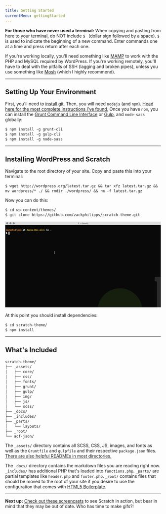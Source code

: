 ```yaml
---
title: Getting Started
currentMenu: gettingStarted
---
```


**For those who have never used a terminal:** When copying and pasting from here to your terminal, do NOT include `$ ` (dollar sign followed by a space). `$ ` is used to indicate the beginning of a new command. Enter commands one at a time and press return after each one.

If you're working locally, you'll need something like [MAMP](http://www.mamp.info/en/) to work with the PHP and MySQL required by WordPress. If you're working remotely, you'll have to deal with the pitfalls of SSH (lagging and broken pipes), unless you use something like [Mosh](http://mosh.mit.edu/) (which I highly recommend).

---

## Setting Up Your Environment

First, you'll need to [install git](http://git-scm.com/book/en/Getting-Started-Installing-Git). Then, you will need `nodejs` (and `npm`). [Head here for the most complete instructions I've found.](https://github.com/joyent/node/wiki/Installing-Node.js-via-package-manager) Once you have `npm`, you can install the [Grunt Command Line Interface](http://gruntjs.com/getting-started) or [Gulp](https://github.com/gulpjs/gulp/blob/master/docs/getting-started.md), and `node-sass` globally:

```
$ npm install -g grunt-cli
$ npm install -g gulp-cli
$ npm install -g node-sass
```

---

## Installing WordPress and Scratch

Navigate to the root directory of your site. Copy and paste this into your terminal:

```
$ wget http://wordpress.org/latest.tar.gz && tar xfz latest.tar.gz && mv wordpress/* ./ && rmdir ./wordpress/ && rm -f latest.tar.gz
```

Now you can do this:

```
$ cd wp-content/themes/
$ git clone https://github.com/zackphilipps/scratch-theme.git
```

![Getting Started Screencast](/_assets/img/screencast1.gif)

At this point you should install dependencies:

```
$ cd scratch-theme/
$ npm install
```

---

## What's Included

```
scratch-theme/
├── _assets/
│   ├── core/
│   ├── css/
│   ├── fonts/
│   ├── grunt/
│   ├── gulp/
│   ├── img/
│   ├── js/
│   └── scss/
├── _docs/
├── _includes/
├── _parts/
│   └── layouts/
├── _root/
└── acf-json/
```

The `_assets/` directory contains all SCSS, CSS, JS, images, and fonts as well as the `Gruntfile` and `gulpfile` and their respective `package.json` files. [There are also helpful READMEs in most directories.](https://github.com/zackphilipps/scratch-theme)

The `_docs/` directory contains the markdown files you are reading right now. `_includes/` has additional PHP that's loaded into `functions.php`. `_parts/` are partial templates like `header.php` and `footer.php`. `_root/` contains files that should be moved to the root of your site if you desire to use the configuration that comes with [HTML5 Boilerplate](https://github.com/h5bp/html5-boilerplate).

---

**Next up:** [Check out these screencasts](/screencasts.html) to see Scratch in action, but bear in mind that they may be out of date. Who has time to make gifs?!
